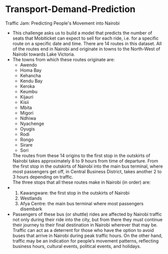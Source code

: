 # Transport-Demand-Prediction
Traffic Jam: Predicting People's Movement into Nairobi
<ul>
<li>This challenge asks us to build a model that predicts the number of seats that Mobiticket can expect to sell for each ride, i.e. for a specific route on a specific date and time. There are 14 routes in this dataset. All of the routes end in Nairobi and originate in towns to the North-West of Nairobi towards Lake Victoria.</li>
<li>The towns from which these routes originate are:
<ul>

  <li>Awendo</li>
  <li>Homa Bay</li>
  <li>Kehancha</li>
  <li>Kendu Bay</li>
  <li>Keroka</li>
  <li>Keumbu</li>
  <li>Kijauri</li>
  <li>Kisii</li>
  <li>Mbita</li>
  <li>Migori</li>
  <li>Ndhiwa</li>
  <li>Nyachenge</li>
  <li>Oyugis</li>
  <li>Rodi</li>
  <li>Rongo</li>
  <li>Sirare</li>
  <li>Sori</li>
</ul>
The routes from these 14 origins to the first stop in the outskirts of Nairobi takes approximately 8 to 9 hours from time of departure. From the first stop in the outskirts of Nairobi into the main bus terminal, where most passengers get off, in Central Business District, takes another 2 to 3 hours depending on traffic.</br>
The three stops that all these routes make in Nairobi (in order) are:</li>
<li>
<ol>
  <li>Kawangware: the first stop in the outskirts of Nairobi</li>
  <li>Westlands</li>
  <li>Afya Centre: the main bus terminal where most passengers disembark</li>
  </ol>
 </li>
 <li>
Passengers of these bus (or shuttle) rides are affected by Nairobi traffic not only during their ride into the city, but from there they must continue their journey to their final destination in Nairobi wherever that may be. Traffic can act as a deterrent for those who have the option to avoid buses that arrive in Nairobi during peak traffic hours. On the other hand, traffic may be an indication for people’s movement patterns, reflecting business hours, cultural events, political events, and holidays.</li>
</ul>
